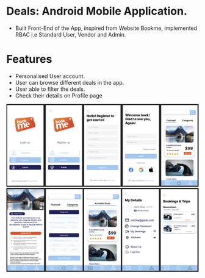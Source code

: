 # Deals: Android Mobile Application.
- Built Front-End of the App, inspired from Website Bookme, implemented RBAC i.e Standard User, Vendor and Admin.
# Features
- Personalised User account.
- User can browse different deals in the app.
- User able to filter the deals.
- Check their details on Profile page


![](screenshots/8.png)
![](screenshots/9.png)

